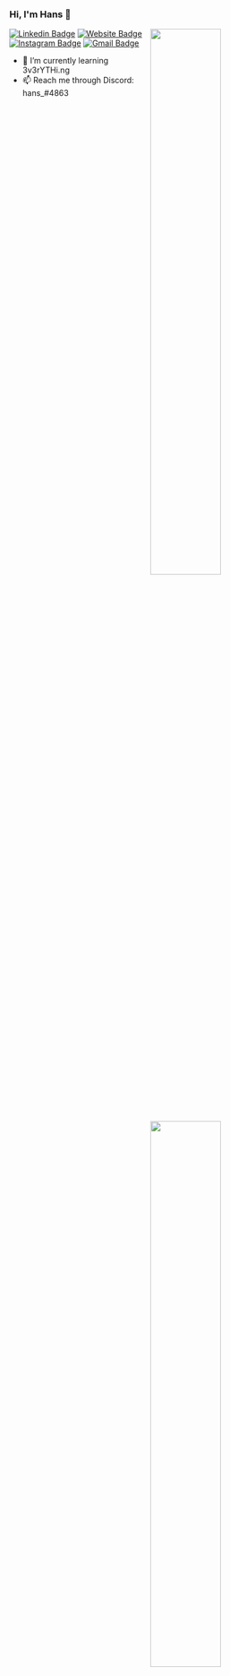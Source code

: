 ### Hi, I'm Hans 👋
<img width="50%" align="right" src="https://github-readme-stats.vercel.app/api?username=xhanwt&count_private=true&show_icons=true&theme=dark&hide_border=true&include_all_commits=true">
<img width="50%" height="1px" align="right" src="https://i.imgur.com/DkKayja.png">
<img width="50%" align="right" src="https://github-readme-stats.vercel.app/api/top-langs/?username=xhanwt&theme=dark&hide_border=true&layout=compact">

[![Linkedin Badge](https://img.shields.io/badge/-hanwt-blue?style=flat&logo=Linkedin&logoColor=white&link=https://www.linkedin.com/in/hanwt/)](https://www.linkedin.com/in/hanwt/)
[![Website Badge](https://img.shields.io/badge/-hanwt.dev-47CCCC?style=flat&logo=Google-Chrome&logoColor=white&link=https://hanwt.dev)](https://hanwt.dev)
[![Instagram Badge](https://img.shields.io/badge/-@hwt.hans_-purple?style=flat&logo=instagram&logoColor=white&link=https://instagram.com/hwt.hans/)](https://instagram.com/hwt.hans)
[![Gmail Badge](https://img.shields.io/badge/-hello@hanwt.dev-c14438?style=flat&logo=Gmail&logoColor=white&link=mailto:hello@hanwt.dev)](mailto:hello@hanwt.dev)


- 🌱 I’m currently learning 3v3rYTHi.ng
- 📫 Reach me through Discord: hans_#4863
